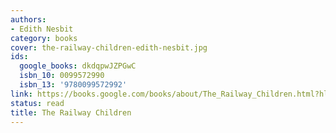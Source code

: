 ```yaml
---
authors:
- Edith Nesbit
category: books
cover: the-railway-children-edith-nesbit.jpg
ids:
  google_books: dkdqpwJZPGwC
  isbn_10: 0099572990
  isbn_13: '9780099572992'
link: https://books.google.com/books/about/The_Railway_Children.html?hl=&id=dkdqpwJZPGwC
status: read
title: The Railway Children
---
```

